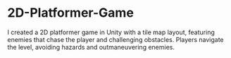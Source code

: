 # 2D-Platformer-Game
I created a 2D platformer game in Unity with a tile map layout, featuring enemies that chase the player and challenging obstacles. Players navigate the level, avoiding hazards and outmaneuvering enemies.

